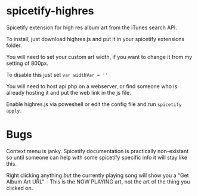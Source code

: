 # spicetify-highres
Spicetify extension for high res album art from the iTunes search API.

To install, just download highres.js and put it in your spicetify extensions folder. 

You will need to set your custom art width, if you want to change it from my setting of 800px. 

To disable this just set `var widthVar = ''`

You will need to host api.php on a webserver, or find someone who is already hosting it and put the web link in the js file.

Enable highres.js via poweshell or edit the config file and run `spicetify apply`.


# Bugs

Context menu is janky. Spicetify documentation is practically non-existant so until someone can help with some spicetify specific info it will stay like this. 

Right clicking anything *but* the currently playing song will show you a "Get Album Art URL" - This is the NOW PLAYING art, not the art of the thing you clicked on.
